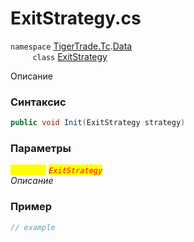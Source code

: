 
# ExitStrategy.cs
`namespace` [TigerTrade.Tc](../../../../TigerTrade.Tc.md).[Data](../../../../TigerTrade.Tc/Data.md)  
&nbsp;&nbsp;&nbsp;&nbsp;&nbsp;&nbsp;&nbsp;&nbsp;&nbsp;`class` [ExitStrategy](../../ExitStrategy.cs.md)

Описание

### Синтаксис
```csharp
public void Init(ExitStrategy strategy)
```
### Параметры  
<mark style="color:yellow;">`strategy`</mark> <mark style="color:red;">*`ExitStrategy`*</mark>  
 *Описание*  
  


### Пример  
```csharp
// example
```
                    
                    